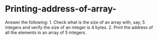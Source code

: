 # Printing-address-of-array-
Answer the following:  1. Check what is the size of an array with, say, 5 integers and verify the size of an integer is 4 bytes.  2. Print the address of all the elements in an array of 5 integers.
